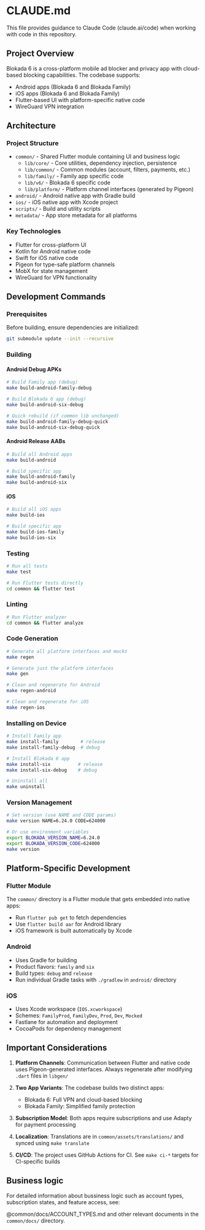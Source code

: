 # CLAUDE.md

This file provides guidance to Claude Code (claude.ai/code) when working with code in this repository.

## Project Overview

Blokada 6 is a cross-platform mobile ad blocker and privacy app with cloud-based blocking capabilities. The codebase supports:
- Android apps (Blokada 6 and Blokada Family)
- iOS apps (Blokada 6 and Blokada Family)
- Flutter-based UI with platform-specific native code
- WireGuard VPN integration

## Architecture

### Project Structure
- `common/` - Shared Flutter module containing UI and business logic
  - `lib/core/` - Core utilities, dependency injection, persistence
  - `lib/common/` - Common modules (account, filters, payments, etc.)
  - `lib/family/` - Family app specific code
  - `lib/v6/` - Blokada 6 specific code
  - `lib/platform/` - Platform channel interfaces (generated by Pigeon)
- `android/` - Android native app with Gradle build
- `ios/` - iOS native app with Xcode project
- `scripts/` - Build and utility scripts
- `metadata/` - App store metadata for all platforms

### Key Technologies
- Flutter for cross-platform UI
- Kotlin for Android native code
- Swift for iOS native code
- Pigeon for type-safe platform channels
- MobX for state management
- WireGuard for VPN functionality

## Development Commands

### Prerequisites
Before building, ensure dependencies are initialized:
```bash
git submodule update --init --recursive
```

### Building

#### Android Debug APKs
```bash
# Build Family app (debug)
make build-android-family-debug

# Build Blokada 6 app (debug)
make build-android-six-debug

# Quick rebuild (if common lib unchanged)
make build-android-family-debug-quick
make build-android-six-debug-quick
```

#### Android Release AABs
```bash
# Build all Android apps
make build-android

# Build specific app
make build-android-family
make build-android-six
```

#### iOS
```bash
# Build all iOS apps
make build-ios

# Build specific app
make build-ios-family
make build-ios-six
```

### Testing
```bash
# Run all tests
make test

# Run Flutter tests directly
cd common && flutter test
```

### Linting
```bash
# Run Flutter analyzer
cd common && flutter analyze
```

### Code Generation
```bash
# Generate all platform interfaces and mocks
make regen

# Generate just the platform interfaces
make gen

# Clean and regenerate for Android
make regen-android

# Clean and regenerate for iOS
make regen-ios
```

### Installing on Device
```bash
# Install Family app
make install-family        # release
make install-family-debug  # debug

# Install Blokada 6 app
make install-six          # release
make install-six-debug    # debug

# Uninstall all
make uninstall
```

### Version Management
```bash
# Set version (use NAME and CODE params)
make version NAME=6.24.0 CODE=624000

# Or use environment variables
export BLOKADA_VERSION_NAME=6.24.0
export BLOKADA_VERSION_CODE=624000
make version
```

## Platform-Specific Development

### Flutter Module
The `common/` directory is a Flutter module that gets embedded into native apps:
- Run `flutter pub get` to fetch dependencies
- Use `flutter build aar` for Android library
- iOS framework is built automatically by Xcode

### Android
- Uses Gradle for building
- Product flavors: `family` and `six`
- Build types: `debug` and `release`
- Run individual Gradle tasks with `./gradlew` in `android/` directory

### iOS
- Uses Xcode workspace (`IOS.xcworkspace`)
- Schemes: `FamilyProd`, `FamilyDev`, `Prod`, `Dev`, `Mocked`
- Fastlane for automation and deployment
- CocoaPods for dependency management

## Important Considerations

1. **Platform Channels**: Communication between Flutter and native code uses Pigeon-generated interfaces. Always regenerate after modifying `.dart` files in `libgen/`

2. **Two App Variants**: The codebase builds two distinct apps:
   - Blokada 6: Full VPN and cloud-based blocking
   - Blokada Family: Simplified family protection

3. **Subscription Model**: Both apps require subscriptions and use Adapty for payment processing

4. **Localization**: Translations are in `common/assets/translations/` and synced using `make translate`

5. **CI/CD**: The project uses GitHub Actions for CI. See `make ci-*` targets for CI-specific builds

## Business logic

For detailed information about bussiness logic such as account types, subscription states, and feature access, see:

@common/docs/ACCOUNT_TYPES.md and other relevant documents in the `common/docs/` directory.
